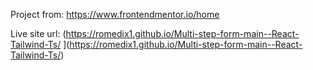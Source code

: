 Project from: https://www.frontendmentor.io/home

Live site url: (https://romedix1.github.io/Multi-step-form-main--React-Tailwind-Ts/
](https://romedix1.github.io/Multi-step-form-main--React-Tailwind-Ts/)
